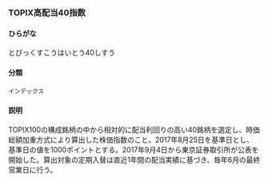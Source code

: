 <div style="display:none;">

## [あ行](securities-terms?id=あ行)
## [か行](securities-terms?id=か行)
## [さ行](securities-terms?id=さ行)
## [た行](securities-terms?id=た行)
## [な行](securities-terms?id=な行)
## [は行](securities-terms?id=は行)
## [ま行](securities-terms?id=ま行)
## [や行](securities-terms?id=や行)
## [ら行](securities-terms?id=ら行)
## [わ行](securities-terms?id=わ行)
## [英数字・記号](securities-terms?id=英数字・記号)

</div>

### TOPIX高配当40指数

#### ひらがな

とぴっくすこうはいとう40しすう

#### 分類

`インデックス`

#### 説明

TOPIX100の構成銘柄の中から相対的に配当利回りの高い40銘柄を選定し、時価総額加重方式により算出した株価指数のこと。2017年8月25日を基準日とし、基準日の値を1000ポイントとする。2017年9月4日から東京証券取引所が公表を開始した。算出対象の定期入替は直近1年間の配当実績に基づき、毎年6月の最終営業日に行う。

